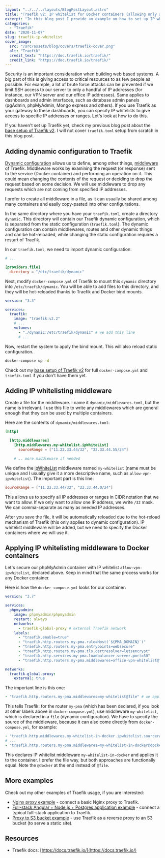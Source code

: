 ```yaml
---
layout: "../../../layouts/BlogPostLayout.astro"
title: "Traefik v2: IP whitelist for Docker containers (allowing only specified IP addresses)"
excerpt: "In this blog post I provide an example on how to set up IP whitelist for Docker containers, such as database interfaces and private monitoring dashboards using Traefik v2."
categories:
  - "Traefik"
date: "2020-11-07"
slug: traefik-ip-whitelist
cover_image:
  src: "/src/assets/blog/covers/traefik-cover.png"
  alt: "Traefik"
  credit_text: "https://doc.traefik.io/traefik/"
  credit_link: "https://doc.traefik.io/traefik/"
---
```


Security is an important consideration when building web based systems. A big part of this is giving access to critical resources to as few people as possible. For example, a lot of brute force attacks can be prevented if we limit SSH access to our server to only a handful of IP addresses (for instance, our VPN server and our office IP addresses). Same applies to dashboards and admin interfaces, such as database admin panels (pgAdmin, phpMyAdmin, Mongo express and others). If you use Traefik as your gateway to these dashboards, you can specify IP whitelists to give access to specific IP addresses or ranges. Let's look at how to do this.

If you haven't set up Traefik yet, check my previous blog post about the [base setup of Traefik v2](/blog/traefik-basic-setup). I will not cover `traefik.toml` setup from scratch in this blog post.

## Adding dynamic configuration to Traefik

[Dynamic configuration](https://doc.traefik.io/traefik/getting-started/configuration-overview/#the-dynamic-configuration) allows us to define, among other things, [middleware](https://docs.traefik.io/middlewares/overview/) of Traefik. Middleware works by examining the request (or response) sent to the service (Docker container) and performing an operation on it. This could mean changing the contents of the request or deciding to drop the request based on some decision. We will use middleware to drop any requests which are not coming from specified IP addresses.

I prefer to create all middleware in a file, as it can usually be shared among many containers and easily copy-pasted into other configurations.

In the same directory where you have your `traefik.toml`, create a directory `dynamic`. This directory will contain our Traefik dynamic configuration, which is separated from the static configuration (`traefik.toml`). The dynamic configuration can contain middlewares, routes and other dynamic things and can be hot-reloaded, while changing the static configuration requires a restart of Traefik.

In our `traefik.toml`, we need to import dynamic configuration:

```toml
# ...

[providers.file]
  directory = "/etc/traefik/dynamic"
```

Next, modify `docker-compose.yml` of Traefik to mount this `dynamic` directory into `/etc/traefik/dynamic`. You will be able to add files to this directory, and they will be hot-reloaded thanks to Traefik and Docker bind mounts.

```yaml
version: "3.3"

services:
  traefik:
    image: "traefik:v2.2"
    # ...
    volumes:
      - "./dynamic:/etc/traefik/dynamic" # we add this line
      # ...
```

Now, restart the system to apply the bind mount. This will also reload static configuration.

```bash
docker-compose up -d
```

Check out my [base setup of Traefik v2](/blog/traefik-basic-setup) for full `docker-compose.yml` and `traefik.toml` if you don't have them yet.

<p></p>

## Adding IP whitelisting middleware

Create a file for the middleware. I name it `dynamic/middlewares.toml`, but the name is irrelevant. I use this file to write any middlewares which are general enough that they can be used by multiple containers.

Here are the contents of `dynamic/middlewares.toml`:

```toml
[http]

  [http.middlewares]
    [http.middlewares.my-whitelist.ipWhiteList]
      sourceRange = ["11.22.33.44/32", "22.33.44.55/24"]

    # .. more middleware if needed
```

We define the [ipWhiteList](https://doc.traefik.io/traefik/middlewares/ipwhitelist/) middleware named `my-whitelist` (name must be unique and I usually give it a more descriptive name, such as `allow-vpn-ipwhitelist`). The important part is this line:

```toml
sourceRange = ["11.22.33.44/32", "22.33.44.0/24"]
```

This allows us to specify all IP addresses or ranges in CIDR notation that we want to allow. If we only want to allow one IP address, we write `/32` mask. We can comma-separate as many as needed IP addresses.

After you save the file, it will be automatically reloaded due to the hot-reload mechanism of Traefik (this only applies to dynamic configuration). IP whitelist middleware will be added, but we need to specify the Docker containers where we will use it.

## Applying IP whitelisting middleware to Docker containers

Let's secure our phpMyAdmin container with IP whitelist `allow-vpn-ipwhitelist`, declared above. Keep in mind that the same process works for any Docker container.

Here is how the `docker-compose.yml` looks for our container:

```yaml
version: "3.7"

services:
  phpmyadmin:
    image: phpmyadmin/phpmyadmin
    restart: always
    networks:
      - traefik-global-proxy # external Traefik network
    labels:
      - "traefik.enable=true"
      - "traefik.http.routers.my-pma.rule=Host(`${PMA_DOMAIN}`)"
      - "traefik.http.routers.my-pma.entrypoints=websecure"
      - "traefik.http.routers.my-pma.tls.certresolver=letsencrypt"
      - "traefik.http.services.my-pma.loadbalancer.server.port=80"
      - "traefik.http.routers.my-pma.middlewares=office-vpn-whitelist@file" # we apply our middleware

networks:
  traefik-global-proxy:
    external: true
```

The important line is this one:

```yaml
- "traefik.http.routers.my-pma.middlewares=my-whitelist@file" # we apply our middleware
```

This tells Traefik: for the router `my-pma` (which has been declared, if you look at other labels above in `docker-compose.yml`), use middleware `my-whitelist`, which is declared in a `file` (dynamic configuration). We have to specify the source of the middleware, because it can also come directly from `docker-compose.yml`, for example:

```yaml
- "traefik.http.middlewares.my-whitelist-in-docker.ipwhitelist.sourcerange=11.22.33.44/32, 22.33.44.0/24" # we declare our middleware
# ...
- "traefik.http.routers.my-pma.middlewares=my-whitelist-in-docker@docker" # we apply our middleware
```

This declares IP whitelist middleware `my-whitelist-in-docker` and applies it to the container. I prefer the file way, but both approaches are functionally equal. Note the `@docker` at the end instead of `@file`.

## More examples

Check out my other examples of Traefik usage, if you are interested:

- [Nginx proxy example](/blog/traefik-nginx-proxy) - connect a basic Nginx proxy to Traefik.
- [Full-stack Angular + Node.js + Postgres application example](/blog/traefik-nodejs-api-and-db) - connect a typical full-stack application to Traefik.
- [Proxy to S3 bucket example](/blog/traefik-s3-proxy) - use Traefik as a reverse proxy to an S3 bucket (to serve a static site).

<p></p>

## Resources

- Traefik docs: [https://docs.traefik.io/](https://docs.traefik.io/)
